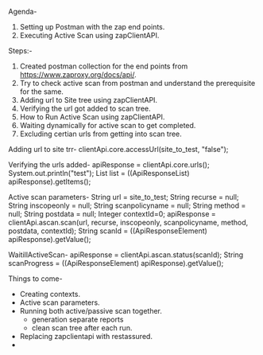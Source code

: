 Agenda-
1. Setting up Postman with the zap end points.
2. Executing Active Scan using zapClientAPI.


Steps:-
1. Created postman collection for the end points from https://www.zaproxy.org/docs/api/.
2. Try to check active scan from postman and understand the prerequisite for the same.
3. Adding url to Site tree using zapClientAPI.
4. Verifying the url got added to scan tree.
4. How to Run Active Scan using zapClientAPI.
5. Waiting dynamically for active scan to get completed.
6. Excluding certian urls from getting into scan tree.


Adding url to site trr-
clientApi.core.accessUrl(site_to_test, "false");

Verifying the urls added-
apiResponse = clientApi.core.urls();
System.out.println("test");
List<ApiResponse> list = ((ApiResponseList) apiResponse).getItems();

Active scan parameters-
String url = site_to_test;
String recurse = null;
String inscopeonly = null;
String scanpolicyname = null;
String method = null;
String postdata = null;
Integer contextId=0;
apiResponse = clientApi.ascan.scan(url, recurse, inscopeonly, scanpolicyname, method, postdata, contextId);
String scanId = ((ApiResponseElement) apiResponse).getValue();

WaitillActiveScan-
apiResponse = clientApi.ascan.status(scanId);
String scanProgress = ((ApiResponseElement) apiResponse).getValue();


Things to come-
- Creating contexts.
- Active scan parameters.
- Running both active/passive scan together.
    - generation separate reports
    - clean scan tree after each run.
- Replacing zapclientapi with restassured.
-